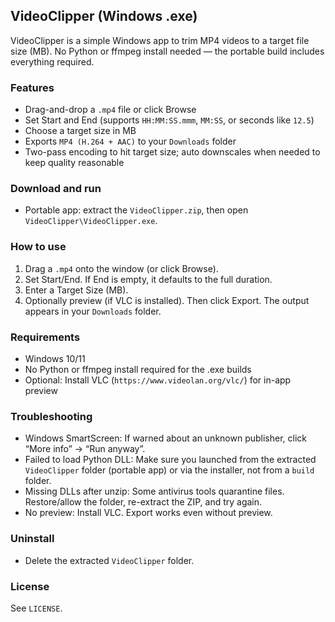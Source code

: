 ## VideoClipper (Windows .exe)

VideoClipper is a simple Windows app to trim MP4 videos to a target file size (MB). No Python or ffmpeg install needed — the portable build includes everything required.

### Features
- Drag-and-drop a `.mp4` file or click Browse
- Set Start and End (supports `HH:MM:SS.mmm`, `MM:SS`, or seconds like `12.5`)
- Choose a target size in MB
- Exports `MP4 (H.264 + AAC)` to your `Downloads` folder
- Two-pass encoding to hit target size; auto downscales when needed to keep quality reasonable

### Download and run
- Portable app: extract the `VideoClipper.zip`, then open `VideoClipper\VideoClipper.exe`.

### How to use
1) Drag a `.mp4` onto the window (or click Browse).
2) Set Start/End. If End is empty, it defaults to the full duration.
3) Enter a Target Size (MB).
4) Optionally preview (if VLC is installed). Then click Export. The output appears in your `Downloads` folder.

### Requirements
- Windows 10/11
- No Python or ffmpeg install required for the .exe builds
- Optional: Install VLC (`https://www.videolan.org/vlc/`) for in-app preview

### Troubleshooting
- Windows SmartScreen: If warned about an unknown publisher, click “More info” → “Run anyway”.
- Failed to load Python DLL: Make sure you launched from the extracted `VideoClipper` folder (portable app) or via the installer, not from a `build` folder.
- Missing DLLs after unzip: Some antivirus tools quarantine files. Restore/allow the folder, re-extract the ZIP, and try again.
- No preview: Install VLC. Export works even without preview.

### Uninstall
- Delete the extracted `VideoClipper` folder.

### License
See `LICENSE`.


